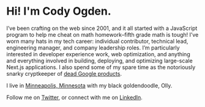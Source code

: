 # Hi! I'm Cody Ogden.

I’ve been crafting on the web since 2001, and it all started with a JavaScript program to help me cheat on math homework–fifth grade math is tough! I’ve worn many hats in my tech career: individual contributor, technical lead, engineering manager, and company leadership roles. I’m particularly interested in developer experience work, web optimization, and anything and everything involved in building, deploying, and optimizing large-scale Next.js applications. I also spend some of my spare time as the notoriously snarky cryptkeeper of [dead Google products](https://killedbygoogle.com).

I live in [Minneapolis, Minnesota](https://en.wikipedia.org/wiki/Minneapolis) with my black goldendoodle, Olly.

Follow me on [Twitter](https://twitter.com/codyogden), or connect with me on [LinkedIn](https://linkedin.com/in/codyogden).
